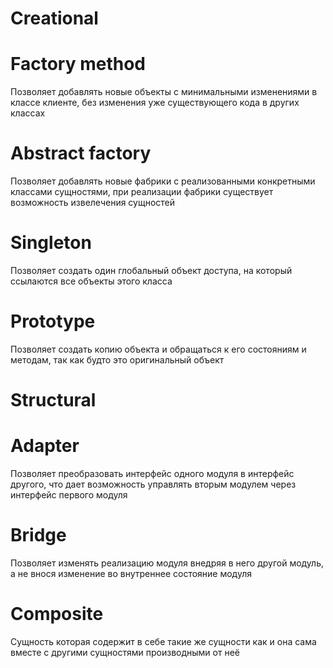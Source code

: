 # Creational

# Factory method
Позволяет добавлять новые объекты с минимальными изменениями в классе клиенте, без изменения уже существующего кода в других классах
# Abstract factory
Позволяет добавлять новые фабрики с реализованными конкретными классами сущностями, при реализации фабрики существует возможность извелечения сущностей
# Singleton
Позволяет создать один глобальный объект доступа, на который ссылаются все объекты этого класса
# Prototype
Позволяет создать копию объекта и обращаться к его состояниям и методам, так как будто это оригинальный объект

# Structural

# Adapter
Позволяет преобразовать интерфейс одного модуля в интерфейс другого, что дает возможность управлять вторым модулем через интерфейс первого модуля
# Bridge
Позволяет изменять реализацию модуля внедряя в него другой модуль, а не внося изменение во внутреннее состояние модуля
# Composite
Сущность которая содержит в себе такие же сущности как и она сама вместе с другими сущностями производными от неё